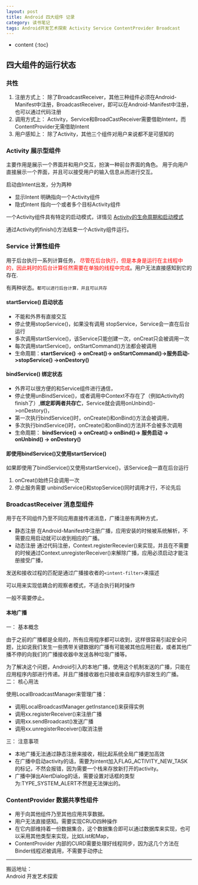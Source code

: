 ```yaml
---
layout: post
title: Android 四大组件 记录
category: 读书笔记
tags: Android开发艺术探索 Activity Service ContentProvider Broadcast
---
```


* content
{:toc}

## 四大组件的运行状态
### 共性
1. 注册方式上： 除了BroadcastReceiver，其他三种组件必须在Android-Manifest中注册，BroadcastReceiver，即可以在Android-Manifest中注册，也可以通过代码注册
2. 调用方式上： Activity，Service和BroadCastReceiver需要借助Intent，而ContentProvider无需借助Intent
3. 用户感知上： 除了Activity，其他三个组件对用户来说都不是可感知的

### Activity 展示型组件
主要作用是展示一个界面并和用户交互，扮演一种前台界面的角色。
用于向用户直接展示一个界面，并且可以接受用户的输入信息从而进行交互。

启动由Intent出发，分为两种
* 显示Intent 明确指向一个Activity组件
* 隐式Intent 指向一个或者多个目标Activity组件

一个Activity组件具有特定的启动模式，详情见  [Activity的生命周期和启动模式](http://hoyouly.fun/2018/03/17/Activity-lifecycle-task)

通过Activity的finish()方法结束一个Activity组件运行。


### Service 计算性组件
用于后台执行一系列计算任务，<font color="#ff000" > 尽管在后台执行，但是本身是运行在主线程中 的，因此耗时的后台计算任然需要在单独的线程中完成</font>。用户无法直接感知到它的存在.

有两种状态。`都可以进行后台计算，并且可以共存`
#### startService() 启动状态
* 不能和外界有直接交互
* 停止使用stopService()，如果没有调用 stopService，Service会一直在后台运行
* 多次调用startService()，该Service只能创建一次，onCreat只会被调用一次
* 每次调用startService()，onStartCommand()方法都会被调用
* 生命周期：**startService() -> onCreat()->  onStartCommand()->服务启动->stopService() ->onDestory()**
#### bindService() 绑定状态
 * 外界可以很方便的和Service组件进行通信，
 * 停止使用unBindService()，或者调用中Context不存在了（例如Activity的finish了）,**绑定即两者共存亡**，Service就会调用onUnbind()->onDestory()，
 * 第一次执行bindService()时，onCreate()和onBind()方法会被调用，
 * 多次执行bindService()时，onCreate()和onBind()方法并不会被多次调用
 * 生命周期： **bindService() -> onCreat()-> onBind()-> 服务启动 -> onUnbind() -> onDestory()**

#### 即使用bindService()又使用startService()
如果即使用了bindService()又使用startService()，该Service会一直在后台运行
1. onCreat()始终只会调用一次
2. 停止服务需要 unbindService()和stopService()同时调用才行，不论先后

### BroadcastReceiver  消息型组件
用于在不同组件乃至不同应用直接传递消息，广播注册有两种方式，
* 静态注册  在Android-Manifest中注册广播，应用安装的时候被系统解析，不需要应用启动就可以收到相应的广播。
* 动态注册  通过代码注册，Context.registerRecevier()来实现，并且在不需要的时候通过Context.unregisterReceiver()来解除广播，应用必须启动才能注册接受广播，

发送和接收过程的匹配是通过广播接收者的`<intent-filter>`来描述

可以用来实现低耦合的观察者模式，不适合执行耗时操作

一般不需要停止。

#### 本地广播
一：  基本概念

由于之前的广播都是全局的，所有应用程序都可以收到，这样很容易引起安全问题，比如说我们发生一些携带关键数据的广播有可能被其他应用拦截，或者其他广播不停的向我们的广播接收器中发送各种垃圾广播等。

为了解决这个问题，Android引入的本地广播，使用这个机制发送的广播，只能在应用程序内部进行传递。并且广播接收器也只接收来自程序内部发生的广播。
二：  核心用法

使用LocalBroadcastManager来管理广播：
* 调用LocalBroadcastManager.getInstance()来获得实例
* 调用xx.registerReceiver()来注册广播
* 调用xx.sendBroadcast()发送广播
* 调用xx.unregisterReceiver()取消注册

三：  注意事项

* 本地广播无法通过静态注册来接收，相比起系统全局广播更加高效
* 在广播中启动activity的话，需要为intent加入FLAG_ACTIVITY_NEW_TASK的标记，不然会报错，因为需要一个栈来存放新打开的activity。
* 广播中弹出AlertDialog的话，需要设置对话框的类型为:TYPE_SYSTEM_ALERT不然是无法弹出的。

### ContentProvider  数据共享性组件
* 用于向其他组件乃至其他应用共享数据。
* 用户无法直接感知。需要实现CRUD四种操作
* 在它内部维持着一份数据集合，这个数据集合即可以通过数据库来实现，也可以采用其他类型来实现，比如List和Map，
* ContentProvider 内部的CURD需要处理好线程同步，因为这几个方法在Binder线程迟被调用，不需要手动停止


---
搬运地址：   
Android 开发艺术探索
